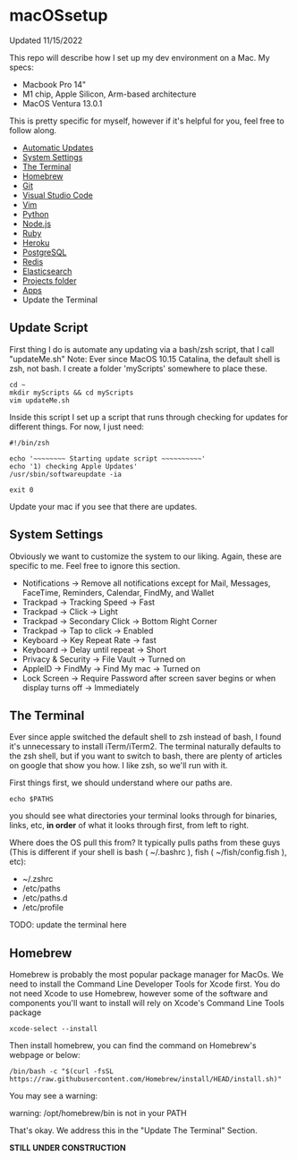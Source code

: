 # macOSsetup
Updated 11/15/2022

This repo will describe how I set up my dev environment on a Mac.
My specs:
 - Macbook Pro 14" 
 - M1 chip, Apple Silicon, Arm-based architecture
 - MacOS Ventura 13.0.1

This is pretty specific for myself, however if it's helpful for you, feel free to follow along. 

- [Automatic Updates](#update-script)
- [System Settings](#system-settings)
- [The Terminal](#the-terminal)
- [Homebrew](#homebrew)
- [Git](#git)
- [Visual Studio Code](#visual-studio-code)
- [Vim](#vim)
- [Python](#python)
- [Node.js](#nodejs)
- [Ruby](#ruby)
- [Heroku](#heroku)
- [PostgreSQL](#postgresql)
- [Redis](#redis)
- [Elasticsearch](#elasticsearch)
- [Projects folder](#projects-folder)
- [Apps](#apps)
- Update the Terminal

## Update Script
First thing I do is automate any updating via a bash/zsh script, that I call "updateMe.sh"
Note: Ever since MacOS 10.15 Catalina, the default shell is zsh, not bash. 
I create a folder 'myScripts' somewhere to place these. 
```
cd ~
mkdir myScripts && cd myScripts
vim updateMe.sh
```

Inside this script I set up a script that runs through checking for updates for different things. For now, I just need:

```
#!/bin/zsh

echo '~~~~~~~~ Starting update script ~~~~~~~~~~'
echo '1) checking Apple Updates'
/usr/sbin/softwareupdate -ia

exit 0

```
Update your mac if you see that there are updates. 


## System Settings
Obviously we want to customize the system to our liking. Again, these are specific to me. Feel free to ignore this section.

- Notifications -> Remove all notifications except for Mail, Messages, FaceTime, Reminders, Calendar, FindMy, and Wallet
- Trackpad -> Tracking Speed -> Fast
- Trackpad -> Click -> Light
- Trackpad -> Secondary Click -> Bottom Right Corner
- Trackpad -> Tap to click -> Enabled
- Keyboard -> Key Repeat Rate -> fast
- Keyboard -> Delay until repeat -> Short
- Privacy & Security -> File Vault -> Turned on
- AppleID -> FindMy -> Find My mac -> Turned on
- Lock Screen -> Require Password after screen saver begins or when display turns off -> Immediately


## The Terminal
Ever since apple switched the default shell to zsh instead of bash, I found it's unnecessary to install iTerm/iTerm2. The terminal naturally defaults to the zsh shell, but if you want to switch to bash, there are plenty of articles on google that show you how. I like zsh, so we'll run with it. 

First things first, we should understand where our paths are. 

```
echo $PATHS
```
you should see what directories your terminal looks through for binaries, links, etc, **in order** of what it looks through first, from left to right. 

Where does the OS pull this from?
It typically pulls paths from these guys (This is different if your shell is bash ( ~/.bashrc ), fish ( ~/fish/config.fish ), etc):
- ~/.zshrc
- /etc/paths
- /etc/paths.d  
- /etc/profile 

TODO: update the terminal here


## Homebrew
Homebrew is probably the most popular package manager for MacOs. 
We need to install the Command Line Developer Tools for Xcode first. You do not need Xcode to use Homebrew, however some of the software and components you'll want to install will rely on Xcode's Command Line Tools package
```
xcode-select --install
```
Then install homebrew, you can find the command on Homebrew's webpage or below:
```
/bin/bash -c "$(curl -fsSL https://raw.githubusercontent.com/Homebrew/install/HEAD/install.sh)"
```

You may see a warning:

warning: /opt/homebrew/bin is not in your PATH

That's okay. We address this in the "Update The Terminal" Section. 

**STILL UNDER CONSTRUCTION**


